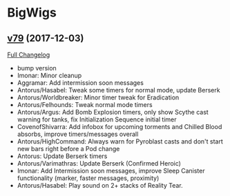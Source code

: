 # BigWigs

## [v79](https://github.com/BigWigsMods/BigWigs/tree/v79) (2017-12-03)
[Full Changelog](https://github.com/BigWigsMods/BigWigs/compare/v78.1...v79)

- bump version  
- Imonar: Minor cleanup  
- Aggramar: Add intermission soon messages  
- Antorus/Hasabel: Tweak some timers for normal mode, update Berserk  
- Antorus/Worldbreaker: Minor timer tweak for Eradication  
- Antorus/Felhounds: Tweak normal mode timers  
- Antorus/Argus: Add Bomb Explosion timers, only show Scythe cast warning for tanks, fix Initialization Sequence initial timer  
- CovenofShivarra: Add infobox for upcoming torments and Chilled Blood absorbs, improve timers/messages overall  
- Antorus/HighCommand: Always warn for Pyroblast casts and don't start new bars right before a Pod change  
- Antorus: Update Berserk timers  
- Antorus/Varimathras: Update Berserk (Confirmed Heroic)  
- Imonar: Add Intermission soon messages, improve Sleep Canister functionality (marker, faster messages, proximity)  
- Antorus/Hasabel: Play sound on 2+ stacks of Reality Tear.  
